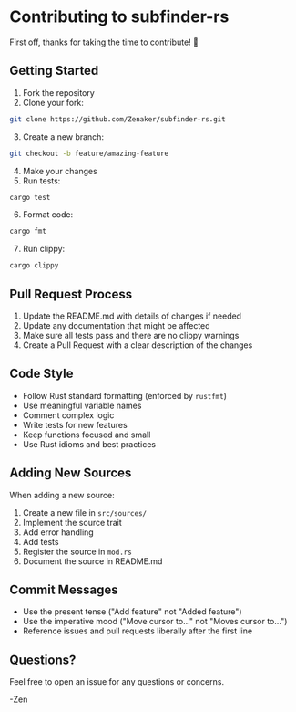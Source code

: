 # Contributing to subfinder-rs

First off, thanks for taking the time to contribute! 🚀

## Getting Started

1. Fork the repository
2. Clone your fork:
```bash
git clone https://github.com/Zenaker/subfinder-rs.git
```

3. Create a new branch:
```bash
git checkout -b feature/amazing-feature
```

4. Make your changes
5. Run tests:
```bash
cargo test
```

6. Format code:
```bash
cargo fmt
```

7. Run clippy:
```bash
cargo clippy
```

## Pull Request Process

1. Update the README.md with details of changes if needed
2. Update any documentation that might be affected
3. Make sure all tests pass and there are no clippy warnings
4. Create a Pull Request with a clear description of the changes

## Code Style

- Follow Rust standard formatting (enforced by `rustfmt`)
- Use meaningful variable names
- Comment complex logic
- Write tests for new features
- Keep functions focused and small
- Use Rust idioms and best practices

## Adding New Sources

When adding a new source:

1. Create a new file in `src/sources/`
2. Implement the source trait
3. Add error handling
4. Add tests
5. Register the source in `mod.rs`
6. Document the source in README.md

## Commit Messages

- Use the present tense ("Add feature" not "Added feature")
- Use the imperative mood ("Move cursor to..." not "Moves cursor to...")
- Reference issues and pull requests liberally after the first line

## Questions?

Feel free to open an issue for any questions or concerns.

-Zen
